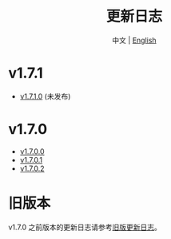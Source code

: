 <h1 align="center">更新日志</h1>

<div align="center">

中文 | [English](ChangeLog-en.md)

</div>

# v1.7.1

- [v1.7.1.0](Changelog/zh/v1.7.1.0.md) (未发布)

# v1.7.0

- [v1.7.0.0](Changelog/zh/v1.7.0.0.md)
- [v1.7.0.1](Changelog/zh/v1.7.0.1.md)
- [v1.7.0.2](Changelog/zh/v1.7.0.2.md)

# 旧版本
v1.7.0 之前版本的更新日志请参考[旧版更新日志](Changelog/zh/legacy-changelog.md)。